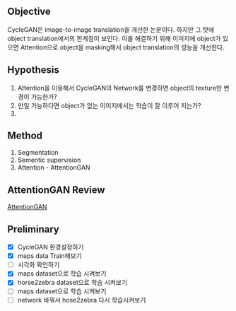 ## Objective

CycleGAN은 image-to-image translation을 개선한 논문이다. 하지만 그 탓에 object translation에서의 한계점이 보인다. 이를 해결하기 위해 이미지에 object가 있으면 Attention으로 object을 masking해서 object translation의 성능을 개선한다.

## Hypothesis

1. Attention을 이용해서 CycleGAN의 Network를 변경하면 object의 texture만 변경이 가능한가?
2. 만일 가능하다면 object가 없는 이미지에서는 학습이 잘 이루어 지는가?
3. 

## Method

1. Segmentation
2. Sementic supervision
3. Attention - AttentionGAN

## AttentionGAN Review

[AttentionGAN](https://www.notion.so/AttentionGAN-94cc9fb177844d9484714054fc509a46)

## Preliminary

- [x]  CycleGAN 환경설정하기
- [x]  maps data Train해보기
- [ ]  시각화 확인하기
- [x]  maps dataset으로 학습 시켜보기
- [x]  horse2zebra dataset으로 학습 시켜보기
- [ ]  maps dataset으로 학습 시켜보기
- [ ]  network 바꿔서 hose2zebra 다시 학습시켜보기